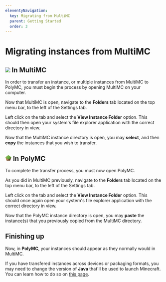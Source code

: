 ```yaml
---
eleventyNavigation:
  key: Migrating from MultiMC
  parent: Getting Started
  order: 3
---
```


# Migrating instances from MultiMC

##  <img src="https://avatars2.githubusercontent.com/u/5411890" height="20" />  In MultiMC

In order to transfer an instance, or multiple instances from MultiMC to PolyMC, you must begin the process by opening MultiMC on your computer.

Now that MultiMC is open, navigate to the **Folders** tab located on the top menu bar, to the left of the Settings tab.

Left click on the tab and select the **View Instance Folder** option. This should then open your system's file explorer application with the correct directory in view.

Now that the MultiMC instance directory is open, you may **select**, and then **copy** the instances that you wish to transfer.

## <img src="https://raw.githubusercontent.com/PolyMC/PolyMC/e909cc363d2236ad99601222728bad5b1ea71c31/program_info/org.polymc.PolyMC.svg" height="20" /> In PolyMC

To complete the transfer process, you must now open PolyMC.

As you did in MultiMC previously, navigate to the **Folders** tab located on the top menu bar, to the left of the Settings tab.

Left click on the tab and select the **View Instance Folder** option. This should once again open your system's file explorer application with the correct directory in view.

Now that the PolyMC instance directory is open, you may **paste** the instance(s) that you previously copied from the MultiMC directory.

## Finishing up

Now, in **PolyMC**, your instances should appear as they normally would in MultiMC.

If you have transfered instances across devices or packaging formats, you may need to change the version of **Java** that'll be used to launch Minecraft. You can learn how to do so on [this page](../installing-java).



